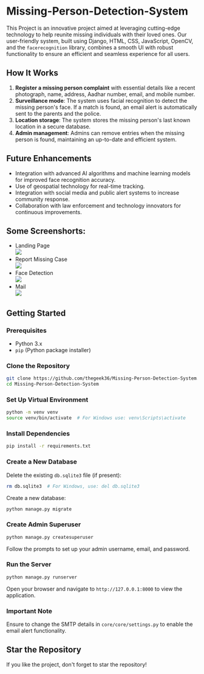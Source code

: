 # Missing-Person-Detection-System
This Project is an innovative project aimed at leveraging cutting-edge technology to help reunite missing individuals with their loved ones. Our user-friendly system, built using Django, HTML, CSS, JavaScript, OpenCV, and the `facerecognition` library, combines a smooth UI with robust functionality to ensure an efficient and seamless experience for all users.

## How It Works
1. **Register a missing person complaint** with essential details like a recent photograph, name, address, Aadhar number, email, and mobile number.
2. **Surveillance mode**: The system uses facial recognition to detect the missing person's face. If a match is found, an email alert is automatically sent to the parents and the police.
3. **Location storage**: The system stores the missing person's last known location in a secure database.
4. **Admin management**: Admins can remove entries when the missing person is found, maintaining an up-to-date and efficient system.

## Future Enhancements
- Integration with advanced AI algorithms and machine learning models for improved face recognition accuracy.
- Use of geospatial technology for real-time tracking.
- Integration with social media and public alert systems to increase community response.
- Collaboration with law enforcement and technology innovators for continuous improvements.




## Some Screenshorts:
<ul>
<li> Landing Page <br> <img src = "https://github.com/sreeram6301/Missing-Person-Detection-System/blob/main/core/public/static/img/image3.png"></img> </li>
  <li>Report Missing Case <br>
      <img src = "https://github.com/sreeram6301/Missing-Person-Detection-System/blob/main/core/public/static/img/image2.png"></img>
      </li>
  <li> Face Detection <br> 
      <img src = "https://github.com/sreeram6301/Missing-Person-Detection-System/blob/main/core/public/static/img/image1.jpg"></img>
    </li>
  <li> Mail <BR>
    <img src = "https://github.com/sreeram6301/Missing-Person-Detection-System/blob/main/core/public/static/img/image.png"> </img>
        </li>
</ul>

## Getting Started
### Prerequisites
- Python 3.x
- `pip` (Python package installer)

### Clone the Repository
```bash
git clone https://github.com/thegeek36/Missing-Person-Detection-System.git
cd Missing-Person-Detection-System
```

### Set Up Virtual Environment
```bash
python -m venv venv
source venv/bin/activate  # For Windows use: venv\Scripts\activate
```

### Install Dependencies
```bash
pip install -r requirements.txt
```

### Create a New Database
Delete the existing `db.sqlite3` file (if present):
```bash
rm db.sqlite3  # For Windows, use: del db.sqlite3
```

Create a new database:
```bash
python manage.py migrate
```

### Create Admin Superuser
```bash
python manage.py createsuperuser
```
Follow the prompts to set up your admin username, email, and password.

### Run the Server
```bash
python manage.py runserver
```
Open your browser and navigate to `http://127.0.0.1:8000` to view the application.

### Important Note
Ensure to change the SMTP details in `core/core/settings.py` to enable the email alert functionality.

## Star the Repository
If you like the project, don't forget to star the repository!


